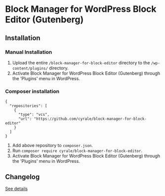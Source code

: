 # Block Manager for WordPress Block Editor (Gutenberg)

## Installation ##

### Manual Installation ###

1. Upload the entire `/block-manager-for-block-editor` directory to the `/wp-content/plugins/` directory.
2. Activate Block Manager for WordPress Block Editor (Gutenberg) through the 'Plugins' menu in WordPress.

### Composer installation

```
{
  "repositories": [
    {
      "type": "vcs",
      "url": "https://github.com/cyrale/block-manager-for-block-editor"
    }
  ]
}
```

1. Add above repository to `composer.json`.
2. Run `composer require cyrale/block-manager-for-block-editor`.
3. Activate Block Manager for WordPress Block Editor (Gutenberg) through the 'Plugins' menu in WordPress.

## Changelog ##

[See details](https://github.com/cyrale/block-manager-for-block-editor/blob/master/CHANGELOG.md)
